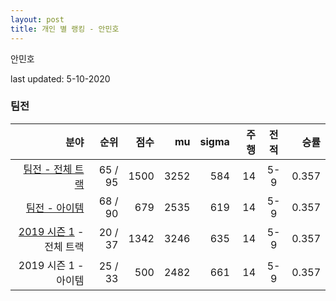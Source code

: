 ```yaml
---
layout: post
title: 개인 별 랭킹 - 안민호
---
```


안민호

last updated: 5-10-2020


### 팀전

| 분야 | 순위 | 점수 | mu | sigma | 주행 | 전적 | 승률 |
|---:|---:|---:|---:|---:|---:|:---:|---:|
| [팀전 - 전체 트랙](../team-full) | 65 / 95 | 1500 | 3252 | 584 | 14 | 5-9 | 0.357 |
| [팀전 - 아이템](../team-item) | 68 / 90 | 679 | 2535 | 619 | 14 | 5-9 | 0.357 |
| [2019 시즌 1](../teams-t2019_1) - 전체 트랙 | 20 / 37 | 1342 | 3246 | 635 | 14 | 5-9 | 0.357 |
| 2019 시즌 1 - 아이템 | 25 / 33 | 500 | 2482 | 661 | 14 | 5-9 | 0.357 |
